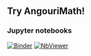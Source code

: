 ## Try AngouriMath!

### Jupyter notebooks

[![Binder](https://mybinder.org/badge_logo.svg)](https://mybinder.org/v2/gh/asc-community/AngouriMathLab/try)
[![NbViewer](https://img.shields.io/badge/launch-nbviewer-green)](https://nbviewer.jupyter.org/github/asc-community/Try/blob/main/notebooks/HelloBook.AngouriMath.Interactive.ipynb)

